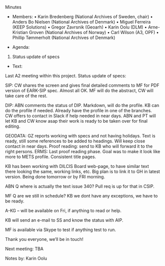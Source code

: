 Minutes

- Members: 
•	Karin Bredenberg (National Archives of Sweden, chair)
•	Anders Bo Nielsen (National Archives of Denmark)
•	Miguel Ferreira (KEEP Solutions)
•	Gregor Zavrsnik (Geoarh)
•	Karin Oolu (DLM)
•	Arne-Kristian Groven (National Archives of Norway)
•	Carl Wilson (A3, OPF) 
•	Phillip Tømmerholt (National Archives of Denmark)

- Agenda:
1.	Status update of specs

- Text: 

Last A2 meeting within this project. Status update of specs: 

SIP: 
CW shares the screen and gives final detailed comments to MF for PDF version of EARK-SIP spec. Almost all OK. MF will do the abstract, CW will take care of the rest. 

DIP: ABN comments the status of DIP. Markdown, will do the profile. KB can do the profile if needed. Already have the profile in one of the branches. CW offers to contact in Slack if help needed in near days. ABN and PT will let KB and CW know asap their work is ready to be taken over for final editing.   

GEODATA: GZ reports working with specs and not having holidays. Text is ready, still some references to be added to headings. Will keep close contact in near days. Proof reading: send to KB who will forward it to the right persons. 
ERMS: Last proof reading phase. Goal was to make it look like more to METS profile. Consistent title pages. 

KB has been working with DILCIS Board web-page, to have similar text there looking the same, working links, etc. Big plan is to link it to GH in latest version. Being done tomorrow or by FRI morning. 

ABN Q where is actually the text issue 340? Pull req is up for that in CSIP. 

MF Q are we still in schedule? KB we dont have any exceptions, we have to be ready.

A-KG – will be available on Fri, if anything to read or help. 

KB will send an e-mail to SS and know the status with AIP. 

MF is available via Skype to test if anything test to run. 

Thank you everyone, we’ll be in touch!

Next meeting: TBA 

Notes by: Karin Oolu 
